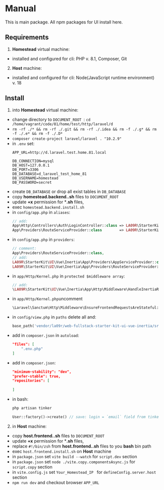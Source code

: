 # Manual

This is main package. All npm packages for UI install here.

## Requirements

1. **Homestead** virtual machine:
  - installed and configured for cli: PHP v. 8.1, Composer, Git
2. **Host** machine:
  - installed and configured for cli: Node(JavaScript runtime environment) v. 18

## Install

1. into **Homestead** virtual machine:
  - change directory to `DOCUMENT_ROOT `: `cd /home/vagrant/code/81/home/test/http/laravel/d`
  - `rm -rf ./* && rm -rf ./.git && rm -rf ./.idea && rm -f ./.g* && rm -f ./.e* && rm -f ./.D*`
  - `composer create-project laravel/laravel . "10.2.9"`
  - in `.env` set:
    ```
    APP_URL=http://d.laravel.test.home.81.local
	
    DB_CONNECTION=mysql
    DB_HOST=127.0.0.1
    DB_PORT=3306
    DB_DATABASE=d_laravel_test_home_81
    DB_USERNAME=homestead
    DB_PASSWORD=secret
    ```
  - create `DB_DATABASE` or drop all exist tables in `DB_DATABASE`
  - copy **homestead.backend..sh** files to `DOCUMENT_ROOT`
  - update **+x** permission for ***.sh** files,
  - exec `homestead.backend.install.sh`
  - in `config/app.php` in `aliases`:
    ```php
    // add:
    App\Http\Controllers\Auth\LoginController::class => LA09R\StarterKit\UI\Vue\Inertia\App\Http\Controllers\Auth\LoginController::class,
    App\Providers\RouteServiceProvider::class        => LA09R\StarterKit\UI\Vue\Inertia\App\Providers\RouteServiceProvider::class
    ```
  - in `config/app.php` in `providers`:
    ```php
    // comment:
    App\Providers\RouteServiceProvider::class,
    // add:
    LA09R\StarterKit\UI\Vue\Inertia\App\Providers\AppServiceProvider::class,
    LA09R\StarterKit\UI\Vue\Inertia\App\Providers\RouteServiceProvider::class,
    ```
  - in `app/Http/Kernel.php` in `protected $middleware array`:
    ```php
    // add:
    \LA09R\StarterKit\UI\Vue\Inertia\App\Http\Middleware\HandleInertiaRequests::class,
    ```
  - in `app/Http/Kernel.php`uncomment
    ```php
    \Laravel\Sanctum\Http\Middleware\EnsureFrontendRequestsAreStateful::class,
    ```
  - in `config/view.php` in `paths` delete all and:
    ```php
    base_path('vendor/la09r/web-fullstack-starter-kit-ui-vue-inertia/src/resources/views'),
    ```
  - add in `composer.json` in `autoload`:
    ```json
    "files": [
        ".env.php"
    ]
    ```
  - add in `composer.json`:
    ```json
    "minimum-stability": "dev",
    "prefer-stable": true,
    "repositories": [
        
    ]
    ```
  - in bash:
    ```bash
    php artisan tinker
    ```
    ```php
    User::factory()->create() // save: login = `email` field from tinker output, password = `password`
    ```

2. in **Host** machine:
  - copy **host.frontend..sh** files to `DOCUMENT_ROOT`
  - update **+x** permission for ***.sh** files,
  - replace `#!/bin/zsh` from **host.frontend..sh** files to you **bash** bin path
  - exec `host.frontend.install.sh` on **Host** machine
  - in `package.json` set `vite build --watch` for `script.dev` section
  - in `package.json` set `node ./vite.copy.componentsAsync.js` for `script.copy` section
  - in `vite.config.js` set `Your_Homestead_IP ` for `defineConfig.server.host` section
  - `npm run dev` and checkout browser `APP_URL `